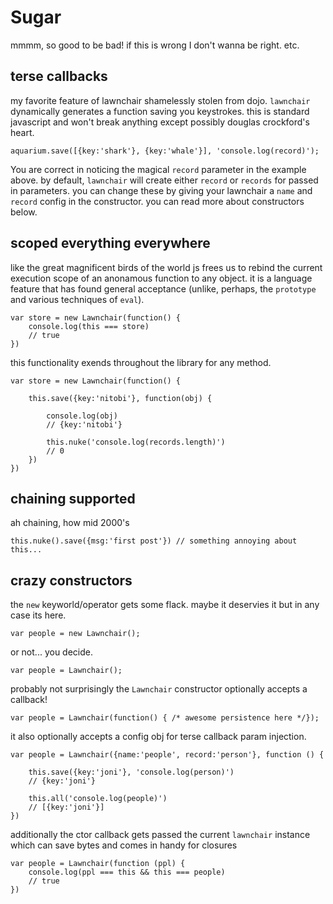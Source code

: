 Sugar
=====

mmmm, so good to be bad! if this is wrong I don't wanna be right. etc.

terse callbacks
---

my favorite feature of lawnchair shamelessly stolen from dojo. `lawnchair` dynamically generates a function saving you keystrokes. this is standard javascript and won't break anything except possibly douglas crockford's heart.

    aquarium.save([{key:'shark'}, {key:'whale'}], 'console.log(record)');

You are correct in noticing the magical `record` parameter in the example above. by default, `lawnchair` will create either `record` or `records` for passed in parameters. you can change these by giving your lawnchair a `name` and `record` config in the constructor. you can read more about constructors below.

scoped everything everywhere
---

like the great magnificent birds of the world js frees us to rebind the current execution scope of an anonamous function to any object. it is a language feature that has found general acceptance (unlike, perhaps, the `prototype` and various techniques of `eval`).

    var store = new Lawnchair(function() {
        console.log(this === store) 
        // true
    })

this functionality exends throughout the library for any method.

    var store = new Lawnchair(function() {

        this.save({key:'nitobi'}, function(obj) {
            
            console.log(obj)
            // {key:'nitobi'}

            this.nuke('console.log(records.length)')
            // 0
        })
    })

chaining supported
---

ah chaining, how mid 2000's

    this.nuke().save({msg:'first post'}) // something annoying about this...

crazy constructors
---

the `new` keyworld/operator gets some flack. maybe it deservies it but in any case its here.

    var people = new Lawnchair();

or not... you decide.

    var people = Lawnchair();

probably not surprisingly the `Lawnchair` constructor optionally accepts a callback!

    var people = Lawnchair(function() { /* awesome persistence here */});

it also optionally accepts a config obj for terse callback param injection.

    var people = Lawnchair({name:'people', record:'person'}, function () {
        
        this.save({key:'joni'}, 'console.log(person)')
        // {key:'joni'}

        this.all('console.log(people)')
        // [{key:'joni'}]
    })

additionally the ctor callback gets passed the current `lawnchair` instance which can save bytes and comes in handy for closures

    var people = Lawnchair(function (ppl) {
        console.log(ppl === this && this === people)
        // true
    })
